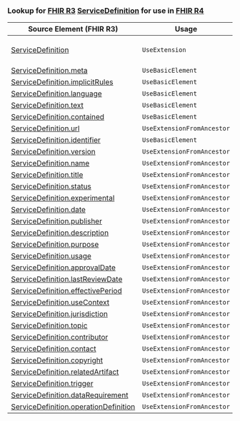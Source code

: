 ### Lookup for [FHIR R3](https://hl7.org/fhir/STU3/) [ServiceDefinition](https://hl7.org/fhir/STU3/ServiceDefinition.html) for use in [FHIR R4](https://hl7.org/fhir/R4/)

| Source Element (FHIR R3) | Usage | Target |
| -------------- | ----- | ------ |
| [ServiceDefinition](https://hl7.org/fhir/STU3/ServiceDefinition.html#resource) | `UseExtension` | [http://hl7.org/fhir/3.0/StructureDefinition/extension-ServiceDefinition](StructureDefinition-ext-R3-ServiceDefinition.html) |
| [ServiceDefinition.meta](https://hl7.org/fhir/STU3/ServiceDefinition.html#resource) | `UseBasicElement` | [Resource.meta](https://hl7.org/fhir/R4/Resource.html#resource) |
| [ServiceDefinition.implicitRules](https://hl7.org/fhir/STU3/ServiceDefinition.html#resource) | `UseBasicElement` | [Resource.implicitRules](https://hl7.org/fhir/R4/Resource.html#resource) |
| [ServiceDefinition.language](https://hl7.org/fhir/STU3/ServiceDefinition.html#resource) | `UseBasicElement` | [Resource.language](https://hl7.org/fhir/R4/Resource.html#resource) |
| [ServiceDefinition.text](https://hl7.org/fhir/STU3/ServiceDefinition.html#resource) | `UseBasicElement` | [DomainResource.text](https://hl7.org/fhir/R4/DomainResource.html#resource) |
| [ServiceDefinition.contained](https://hl7.org/fhir/STU3/ServiceDefinition.html#resource) | `UseBasicElement` | [DomainResource.contained](https://hl7.org/fhir/R4/DomainResource.html#resource) |
| [ServiceDefinition.url](https://hl7.org/fhir/STU3/ServiceDefinition.html#resource) | `UseExtensionFromAncestor` | - |
| [ServiceDefinition.identifier](https://hl7.org/fhir/STU3/ServiceDefinition.html#resource) | `UseBasicElement` | [Basic.identifier](https://hl7.org/fhir/R4/Basic.html#resource) |
| [ServiceDefinition.version](https://hl7.org/fhir/STU3/ServiceDefinition.html#resource) | `UseExtensionFromAncestor` | - |
| [ServiceDefinition.name](https://hl7.org/fhir/STU3/ServiceDefinition.html#resource) | `UseExtensionFromAncestor` | - |
| [ServiceDefinition.title](https://hl7.org/fhir/STU3/ServiceDefinition.html#resource) | `UseExtensionFromAncestor` | - |
| [ServiceDefinition.status](https://hl7.org/fhir/STU3/ServiceDefinition.html#resource) | `UseExtensionFromAncestor` | - |
| [ServiceDefinition.experimental](https://hl7.org/fhir/STU3/ServiceDefinition.html#resource) | `UseExtensionFromAncestor` | - |
| [ServiceDefinition.date](https://hl7.org/fhir/STU3/ServiceDefinition.html#resource) | `UseExtensionFromAncestor` | - |
| [ServiceDefinition.publisher](https://hl7.org/fhir/STU3/ServiceDefinition.html#resource) | `UseExtensionFromAncestor` | - |
| [ServiceDefinition.description](https://hl7.org/fhir/STU3/ServiceDefinition.html#resource) | `UseExtensionFromAncestor` | - |
| [ServiceDefinition.purpose](https://hl7.org/fhir/STU3/ServiceDefinition.html#resource) | `UseExtensionFromAncestor` | - |
| [ServiceDefinition.usage](https://hl7.org/fhir/STU3/ServiceDefinition.html#resource) | `UseExtensionFromAncestor` | - |
| [ServiceDefinition.approvalDate](https://hl7.org/fhir/STU3/ServiceDefinition.html#resource) | `UseExtensionFromAncestor` | - |
| [ServiceDefinition.lastReviewDate](https://hl7.org/fhir/STU3/ServiceDefinition.html#resource) | `UseExtensionFromAncestor` | - |
| [ServiceDefinition.effectivePeriod](https://hl7.org/fhir/STU3/ServiceDefinition.html#resource) | `UseExtensionFromAncestor` | - |
| [ServiceDefinition.useContext](https://hl7.org/fhir/STU3/ServiceDefinition.html#resource) | `UseExtensionFromAncestor` | - |
| [ServiceDefinition.jurisdiction](https://hl7.org/fhir/STU3/ServiceDefinition.html#resource) | `UseExtensionFromAncestor` | - |
| [ServiceDefinition.topic](https://hl7.org/fhir/STU3/ServiceDefinition.html#resource) | `UseExtensionFromAncestor` | - |
| [ServiceDefinition.contributor](https://hl7.org/fhir/STU3/ServiceDefinition.html#resource) | `UseExtensionFromAncestor` | - |
| [ServiceDefinition.contact](https://hl7.org/fhir/STU3/ServiceDefinition.html#resource) | `UseExtensionFromAncestor` | - |
| [ServiceDefinition.copyright](https://hl7.org/fhir/STU3/ServiceDefinition.html#resource) | `UseExtensionFromAncestor` | - |
| [ServiceDefinition.relatedArtifact](https://hl7.org/fhir/STU3/ServiceDefinition.html#resource) | `UseExtensionFromAncestor` | - |
| [ServiceDefinition.trigger](https://hl7.org/fhir/STU3/ServiceDefinition.html#resource) | `UseExtensionFromAncestor` | - |
| [ServiceDefinition.dataRequirement](https://hl7.org/fhir/STU3/ServiceDefinition.html#resource) | `UseExtensionFromAncestor` | - |
| [ServiceDefinition.operationDefinition](https://hl7.org/fhir/STU3/ServiceDefinition.html#resource) | `UseExtensionFromAncestor` | - |
